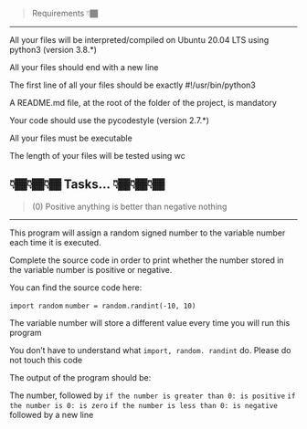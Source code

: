 >Requirements 👇🏾
---

All your files will be interpreted/compiled on Ubuntu 20.04 LTS using python3 (version 3.8.*)

All your files should end with a new line

The first line of all your files should be exactly #!/usr/bin/python3

A README.md file, at the root of the folder of the project, is mandatory

Your code should use the pycodestyle (version 2.7.*)

All your files must be executable

The length of your files will be tested using wc

👇🏾👇🏾👇🏾 Tasks... 👇🏾👇🏾👇🏾
---

>(0) Positive anything is better than negative nothing
---

This program will assign a random signed number to the variable number each time 
it is executed. 

Complete the source code in order to print whether the number 
stored in the variable number is positive or negative.

You can find the source code here:

`import random`
`number = random.randint(-10, 10)`

The variable number will store a different value every time you will run this program

You don’t have to understand what `import, random. randint` do. Please do not touch this code

The output of the program should be:

The number, followed by
`if the number is greater than 0: is positive`
`if the number is 0: is zero`
`if the number is less than 0: is negative`
followed by a new line